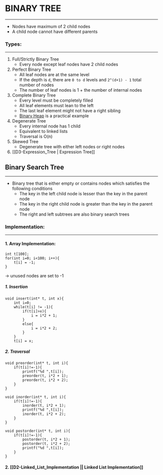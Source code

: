# BINARY TREE
---
- Nodes have maximum of 2 child nodes
- A child node cannot have different parents

### Types:
---
1. Full/Strictly Binary Tree
   - Every node except leaf nodes have 2 child nodes
2. Perfect Binary Tree 
   - All leaf nodes are at the same level
   - If the depth is `d`, there are `0 to d` levels and `2^(d+1) - 1` total number of nodes
   - The number of leaf nodes is 1 + the number of internal nodes
3. Complete Binary Tree
   - Every level must be completely filled 
   - All leaf elements must lean to the left
   - The last leaf element might not have a right sibling
   - [Binary Heap](https://www.geeksforgeeks.org/binary-heap/) is a practical example
4. Degenerate Tree
   - Every internal node has 1 child 
   - Equivalent to linked lists
   - Traversal is O(n)
5. Skewed Tree
   - Degenerate tree with either left nodes or right nodes
6. [[D3-Expression_Tree | Expression Tree]]


## Binary Search Tree
----
- Binary tree that is either empty or contains nodes which satisfies the following conditions
  - The key in the left child node is lesser than the key in the parent node
  - The key in the right child node is greater than the key in the parent node
  - The right and left subtrees are also binary search trees

### Implementation:
----
#### 1. Array Implementation:
```
int t[100];
for(int i=0; i<100; i++){
	t[i] = -1;
}
```
-> unused nodes are set to -1

##### 1. Insertion
```
void insert(int* t, int x){
    int i=0;
    while(t[i] != -1){
        if(t[i]>x){
            i = i*2 + 1;
        }
        else{
            i = i*2 + 2;
        }
    }
    t[i] = x;
```

##### 2. Traversal
```
void preorder(int* t, int i){
    if(t[i]!=-1){
        printf("%d ",t[i]);
        preorder(t, i*2 + 1);
        preorder(t, i*2 + 2);
    }
}
```

```
void inorder(int* t, int i){
    if(t[i]!=-1){
        inorder(t, i*2 + 1);
        printf("%d ",t[i]);
        inorder(t, i*2 + 2);
    }
}
```

```
void postorder(int* t, int i){
    if(t[i]!=-1){
        postorder(t, i*2 + 1);
        postorder(t, i*2 + 2);
        printf("%d ",t[i]);
    }
}
```

#### 2. [[D2-Linked_List_Implementation || Linked List Implementation]]

